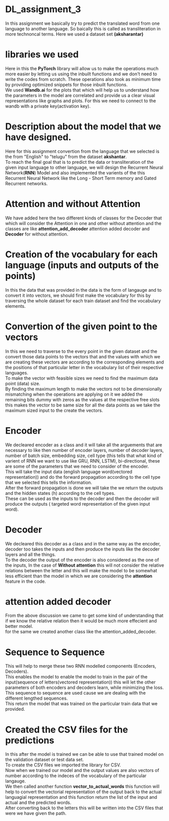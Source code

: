 # DL_assignment_3
In this assignment we basically try to predict the translated word from one language to another language. So baically this is called as transliteration in more technoncal terms. Here we used a dataset set **(aksharantar)** 

# libraries we used
Here in this the **PyTorch** library will allow us to make the operations much more easier by letting us using the inbuilt functions and we don't need to write the codes from scratch. These operations also took as minimum time by providing optimized snippets for those inbuilt functions. <br>
We used **Wandb.ai** for the plots that which will help us to understand how the parameters in the model are correlated and provide us a clear visual representations like graphs and plots. For this we need to connect to the wandb with a private key(activation key). <br>
# Description about the model that we have designed.
Here for this assignment convertion from the language that we selected is the from "English" to "telugu" from the dataset **akshantar**.<br>
To reach the final goal that is to predict the data or transliteration of the given input language to other language, we will design the Recurrent Neural Network(**RNN**) Model and also implemented the varients of the this Recurrent Neural Network like the Long - Short Term memory and Gated Recurrent networks.<br>

# Attention and without Attention
We have added here the two different kinds of classes for the Decoder that which will consider the Attention in one and other without attention and the classes are like **attention_add_decoder** attention added decoder and **Decoder** for without attention.<br>

# Creation of the vocabulary for each language (inputs and outputs of the points)
In this the data that was provided in the data is the form of langauge and to convert it into vectors, we should first make the vocabulary for this by traversing the whole dataset for each train dataset and find the vocabulary elements.<br>


# Convertion of the given point to the vectors
In this we need to traverse to the every point in the given dataset and the convert those data points to the vectors that and the values with which we are creating these vectors are according to the corresponding elements and the positions of that particular letter in the vocabulary list of their respective languages.<br>
To make the vector with feasible sizes we need to find the maximum data point (data) size.<br>
By finding the maximum length to make the vectors not to be dimensionally mismatching when the operations are applying on it we added the remaining bits dummy with zeros as the values at the respective free slots this makes the vector to be same size for all the data points as we take the maximum sized input to the create the vectors. <br>

# Encoder 
We decleared encoder as a class and it will take all the arguements that are necessary to like then number of encoder layers, number of decoder layers, number of batch size, embedding size, cell type (this tells that what kind of varient of RNN we want to use like GRU, RNN, LSTM), bi-directional, these are some of the parameters that we need to consider of the encoder.<br>
This will take the input data (english language word(vectored representation)) and do the forward propagation according to the cell type that we selected this tells the information. <br>
After the forward propagation is done we will take the we return the outputs and the hidden states (h) according to the cell types. <br>
These can be used as the inputs to the decoder and then the decoder will produce the outputs ( targeted word representation of the given input word). <br>

# Decoder
We decleared this decoder as a class and in the same way as the encoder, decoder too takes the inputs and then produce the inputs like the decoder layers and all the things. <br>
To the decoder the output of the encoder is also considered as the one of the inputs, In the case of **Without attention** this will not consider the relative relations between the letter and this will make the model to be somewhat less efficient than the model in which we are considering the **attention** feature in the code.<br>

# attention added decoder
From the above discussion we came to get some kind of understanding that if we know the relative relation then it would be much more effecient and better model.<br>
for the same we created another class like the attention_added_decoder.<br>

# Sequence to Sequence 
This will help to merge these two RNN modelled components (Encoders, Decoders). <br>
This enables the model to enable the model to train in the pair of the input(sequence of letters(vectored representation)) this will let the other parameters of both encoders and decoders learn, while minimizing the loss. <br>
This sequence to sequence are used cause we are dealing with the different lengthed sequences. <br>
This return the model that was trained on the particular train data that we provided. <br>

# Created the CSV files for the predictions
In this after the model is trained we can be able to use that trained model on the validation dataset or test data set.<br>
To create the CSV files we imported the library for CSV. <br>
Now when we trained our model and the output values are also vectors of number according to the indeces of the vocabulary of the particular langauge.<br>
We then called another function **vector_to_actual_words** this function will help to convert the vectorial representation of the output back to the actual languagial representation and this function return the list of the input and actual and the predicted words.<br> 
After converting back to the letters this will be written into the CSV files that were we have given the path. <br>

